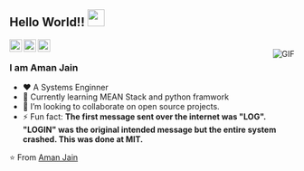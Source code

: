 

## Hello World!! <img src="https://raw.githubusercontent.com/iampavangandhi/iampavangandhi/master/gifs/Hi.gif" width="30px"></h2>

<a href="https://twitter.com/amn__jain">
  <img align="left" alt="Aman's Twitter" width="22px" src="https://cdn.jsdelivr.net/npm/simple-icons@v3/icons/twitter.svg" />
</a>
<a href="https://www.linkedin.com/in/amnjain/">
  <img align="left" alt="Aman's Linkdein" width="22px" src="https://cdn.jsdelivr.net/npm/simple-icons@v3/icons/linkedin.svg" />
</a>
<a href="https://github.com/amnjain">
  <img align="left" alt="Aman's Github" width="22px" src="https://cdn.jsdelivr.net/npm/simple-icons@v3/icons/github.svg" />
</a>

<br />
<img align="right" alt="GIF" src="https://media.giphy.com/media/jRf5fsn8G6YaogAWxn/giphy.gif" />

### I am Aman Jain
- :heart: A Systems Enginner 
- 🌱 Currently learning MEAN Stack and python framwork
- 👯 I’m looking to collaborate on open source projects.
- ⚡ Fun fact: **The first message sent over the internet was "LOG". "LOGIN" was the original intended message but   the entire system crashed. This was done at MIT.**

⭐️ From [Aman Jain](https://github.com/amnjain)
